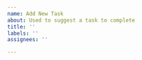 ```yaml
---
name: Add New Task
about: Used to suggest a task to complete
title: ''
labels: ''
assignees: ''

---
```



